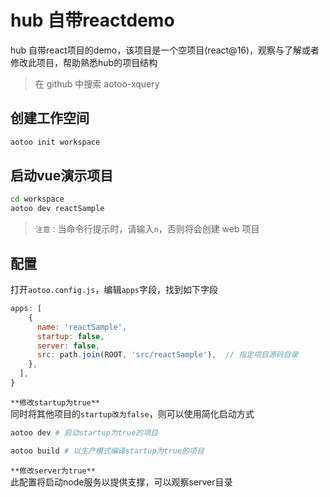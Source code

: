 # hub 自带reactdemo

hub 自带react项目的demo，该项目是一个空项目(react@16)，观察与了解或者修改此项目，帮助熟悉hub的项目结构

> 在 github 中搜索 aotoo-xquery

## 创建工作空间

```bash
aotoo init workspace
```

## 启动vue演示项目

```bash
cd workspace
aotoo dev reactSample
```

> `注意：`当命令行提示时，请输入`n`，否则将会创建 web 项目

## 配置

打开`aotoo.config.js`，编辑`apps`字段，找到如下字段

```javascript
apps: [
    {
      name: 'reactSample',
      startup: false,
      server: false,
      src: path.join(ROOT, 'src/reactSample'),  // 指定项目源码目录
    },
  ],
}
```

`**修改startup为true**`  
同时将其他项目的`startup改为false`，则可以使用简化启动方式  

```bash
aotoo dev # 启动startup为true的项目  

aotoo build # 以生产模式编译startup为true的项目  
```

`**修改server为true**`  
此配置将启动node服务以提供支撑，可以观察server目录
